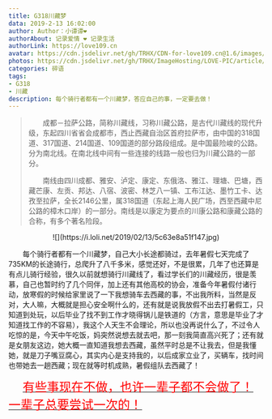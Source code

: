 ```yaml
---
title: G318川藏梦
data: 2019-2-13 16:02:00
author: Author：小谭谭❤️
authorAbout: 记录爱情 ❤️ 记录生活
authorLink: https://love109.cn
avatar: https://cdn.jsdelivr.net/gh/TRHX/CDN-for-love109.cn@1.6/images/custom/love109.jpg
photos: https://cdn.jsdelivr.net/gh/TRHX/ImageHosting/LOVE-PIC/article/article05.webp
categories: 碎语
tags: 
- G318
- 川藏
description: 每个骑行者都有一个川藏梦，答应自己的事，一定要去做！
---
```


> 　　成都－拉萨公路，简称川藏线，习称川藏公路，是古代川藏线的现代升级，东起四川省省会成都市，西止西藏自治区首府拉萨市，由中国的318国道、317国道、214国道、109国道的部分路段组成。是中国最险峻的公路。分为南北线。在南北线中间有一些连接的线路一般也归为川藏公路的一部分。
> 
> 　　南线由四川成都、雅安、泸定、康定、东俄洛、雅江、理塘、巴塘，西藏芒康、左贡、邦达、八宿、波密、林芝八一镇、工布江达、墨竹工卡、达孜至拉萨，全长2146公里，属318国道（东起上海人民广场，西至西藏中尼公路的樟木口岸）的一部分。南线是以康定为要点的川康公路和康藏公路的合称，有多个著名险段。

<center>![](https://i.loli.net/2019/02/13/5c63e8a51f147.jpg)</center>

　　每个骑行者都有一个川藏梦，自己大小长途都骑过，去年暑假七天完成了735KM的长途骑行，总爬升了八千多米，感觉还好，不是很累，几年了也还算是有点儿骑行经验，很久以前就想骑行川藏线了，看过学长们的川藏经历，很是羡慕，自己也暂时约了几个同伴，加上还有其他高校的协会，准备今年暑假付诸行动，放寒假的时候给家里说了一下我想骑车去西藏的事，不出我所料，当然是反对，大人嘛，大概就是担心安全啊什么的，还有就是说我放假不出去打暑假工，只知道到处玩，以后毕业了找不到工作才晓得锅儿是铁道的（方言，意思是毕业了才知道找工作的不容易），我这个人天生不会理论，所以也没再说什么了，不过令人吃惊的是，今天中午吃饭，妈突然说想去就去吧，那一刻我简直高兴死了；还有就是女朋友这边，她大概一直知道我想去西藏，虽然平时总是不让我去，但是我懂她，就是刀子嘴豆腐心，其实内心是支持我的，以后成家立业了，买辆车，找时间也带她去一趟西藏；现在就等时机成熟，暑假组队去西藏了！

　　<u><font size=5 color=#FF0000>有些事现在不做，也许一辈子都不会做了！一辈子总要尝试一次的！</font></u>